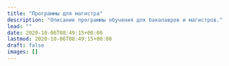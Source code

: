 ```yaml
---
title: "Программы для магистра"
description: "Описание программы обучения для бакалавров и магистров."
lead: ""
date: 2020-10-06T08:49:15+00:00
lastmod: 2020-10-06T08:49:15+00:00
draft: false
images: []
---
```

